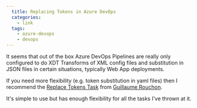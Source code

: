 ```yaml
---
  title: Replacing Tokens in Azure DevOps
  categories: 
    - link
  tags:
    - azure-devops
    - devops
---
```


It seems that out of the box Azure DevOps Pipelines are really only configured to do XDT Transforms of XML config files and substitution in JSON
files in certain situations, typically Web App deployments.

If you need more flexibility (e.g. token substitution in yaml files) then I recommend the 
[Replace Tokens Task](https://marketplace.visualstudio.com/items?itemName=qetza.replacetokens) from [Guillaume Rouchon](https://github.com/qetza/).

It's simple to use but has enough flexibility for all the tasks I've thrown at it.
